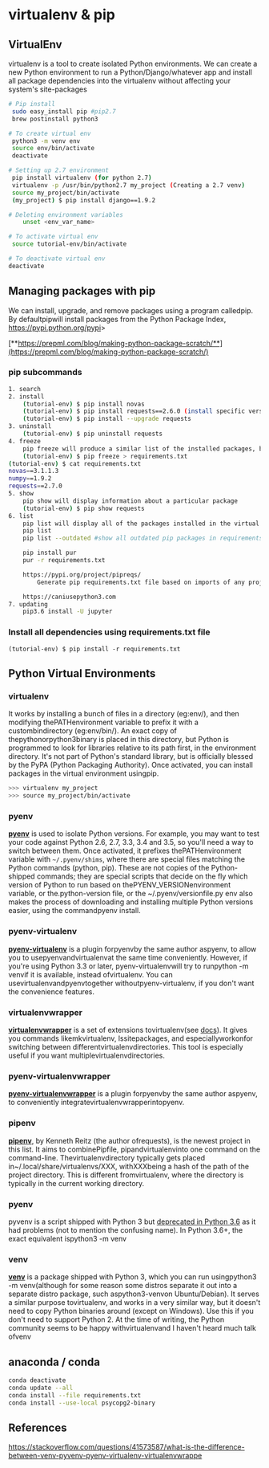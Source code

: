 # virtualenv & pip

## VirtualEnv

virtualenv is a tool to create isolated Python environments. We can create a new Python environment to run a Python/Django/whatever app and install all package dependencies into the virtualenv without affecting your system's site-packages

```bash
# Pip install
 sudo easy_install pip #pip2.7
 brew postinstall python3

# To create virtual env
 python3 -m venv env
 source env/bin/activate
 deactivate

# Setting up 2.7 environment
 pip install virtualenv (for python 2.7)
 virtualenv -p /usr/bin/python2.7 my_project (Creating a 2.7 venv)
 source my_project/bin/activate
 (my_project) $ pip install django==1.9.2

# Deleting environment variables
    unset <env_var_name>

# To activate virtual env
 source tutorial-env/bin/activate

# To deactivate virtual env
deactivate
```

## Managing packages with pip

We can install, upgrade, and remove packages using a program calledpip. By defaultpipwill install packages from the Python Package Index, <https://pypi.python.org/pypi>>

[**https://prepml.com/blog/making-python-package-scratch/**](https://prepml.com/blog/making-python-package-scratch/)

### pip subcommands

```bash
1. search
2. install
    (tutorial-env) $ pip install novas
    (tutorial-env) $ pip install requests==2.6.0 (install specific version)
    (tutorial-env) $ pip install --upgrade requests
3. uninstall
    (tutorial-env) $ pip uninstall requests
4. freeze
    pip freeze will produce a similar list of the installed packages, but the output uses the format that pip install expects. A common convention is to put this list in a requirements.txt file:
    (tutorial-env) $ pip freeze > requirements.txt
(tutorial-env) $ cat requirements.txt
novas==3.1.1.3
numpy==1.9.2
requests==2.7.0
5. show
    pip show will display information about a particular package
    (tutorial-env) $ pip show requests
6. list
    pip list will display all of the packages installed in the virtual environment
    pip list
    pip list --outdated #show all outdated pip packages in requirements.txt

    pip install pur
    pur -r requirements.txt

    https://pypi.org/project/pipreqs/
        Generate pip requirements.txt file based on imports of any project

    https://caniusepython3.com
7. updating
    pip3.6 install -U jupyter
```

### Install all dependencies using requirements.txt file

`(tutorial-env) $ pip install -r requirements.txt`

## Python Virtual Environments

### virtualenv

It works by installing a bunch of files in a directory (eg:env/), and then modifying thePATHenvironment variable to prefix it with a custombindirectory (eg:env/bin/). An exact copy of thepythonorpython3binary is placed in this directory, but Python is programmed to look for libraries relative to its path first, in the environment directory. It's not part of Python's standard library, but is officially blessed by the PyPA (Python Packaging Authority). Once activated, you can install packages in the virtual environment usingpip.

```bash
>>> virtualenv my_project
>>> source my_project/bin/activate
```

### pyenv

[**pyenv**](https://github.com/yyuu/pyenv) is used to isolate Python versions. For example, you may want to test your code against Python 2.6, 2.7, 3.3, 3.4 and 3.5, so you'll need a way to switch between them. Once activated, it prefixes thePATHenvironment variable with `~/.pyenv/shims`, where there are special files matching the Python commands (python, pip). These are not copies of the Python-shipped commands; they are special scripts that decide on the fly which version of Python to run based on thePYENV_VERSIONenvironment variable, or the.python-version file, or the ~/.pyenv/versionfile.py env also makes the process of downloading and installing multiple Python versions easier, using the commandpyenv install.

### pyenv-virtualenv

[**pyenv-virtualenv**](https://github.com/yyuu/pyenv-virtualenv) is a plugin forpyenvby the same author aspyenv, to allow you to usepyenvandvirtualenvat the same time conveniently. However, if you're using Python 3.3 or later, pyenv-virtualenvwill try to runpython -m venvif it is available, instead ofvirtualenv. You can usevirtualenvandpyenvtogether withoutpyenv-virtualenv, if you don't want the convenience features.

### virtualenvwrapper

[**virtualenvwrapper**](https://pypi.python.org/pypi/virtualenvwrapper) is a set of extensions tovirtualenv(see [docs](http://virtualenvwrapper.readthedocs.io/en/latest/)). It gives you commands likemkvirtualenv, lssitepackages, and especiallyworkonfor switching between differentvirtualenvdirectories. This tool is especially useful if you want multiplevirtualenvdirectories.

### pyenv-virtualenvwrapper

[**pyenv-virtualenvwrapper**](https://github.com/yyuu/pyenv-virtualenvwrapper) is a plugin forpyenvby the same author aspyenv, to conveniently integratevirtualenvwrapperintopyenv.

### pipenv

[**pipenv**](https://pypi.python.org/pypi/pipenv), by Kenneth Reitz (the author ofrequests), is the newest project in this list. It aims to combinePipfile, pipandvirtualenvinto one command on the command-line. Thevirtualenvdirectory typically gets placed in~/.local/share/virtualenvs/XXX, withXXXbeing a hash of the path of the project directory. This is different fromvirtualenv, where the directory is typically in the current working directory.

### pyenv

pyvenv is a script shipped with Python 3 but [deprecated in Python 3.6](https://docs.python.org/dev/whatsnew/3.6.html#id8) as it had problems (not to mention the confusing name). In Python 3.6+, the exact equivalent ispython3 -m venv

### venv

[**venv**](https://docs.python.org/3/library/venv.html) is a package shipped with Python 3, which you can run usingpython3 -m venv(although for some reason some distros separate it out into a separate distro package, such aspython3-venvon Ubuntu/Debian). It serves a similar purpose tovirtualenv, and works in a very similar way, but it doesn't need to copy Python binaries around (except on Windows). Use this if you don't need to support Python 2. At the time of writing, the Python community seems to be happy withvirtualenvand I haven't heard much talk ofvenv

## anaconda / conda

```bash
conda deactivate
conda update --all
conda install --file requirements.txt
conda install --use-local psycopg2-binary
```

## References

<https://stackoverflow.com/questions/41573587/what-is-the-difference-between-venv-pyvenv-pyenv-virtualenv-virtualenvwrappe>
